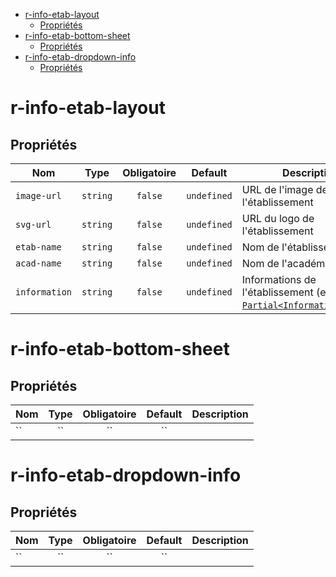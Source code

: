 - [r-info-etab-layout](#r-info-etab-layout)
  - [Propriétés](#propriétés)
- [r-info-etab-bottom-sheet](#r-info-etab-bottom-sheet)
  - [Propriétés](#propriétés-1)
- [r-info-etab-dropdown-info](#r-info-etab-dropdown-info)
  - [Propriétés](#propriétés-2)

# r-info-etab-layout

## Propriétés

| Nom           |   Type   | Obligatoire |   Default   | Description                                                                                              |
| ------------- | :------: | :---------: | :---------: | -------------------------------------------------------------------------------------------------------- |
| `image-url`   | `string` |   `false`   | `undefined` | URL de l'image de l'établissement                                                                        |
| `svg-url`     | `string` |   `false`   | `undefined` | URL du logo de l'établissement                                                                           |
| `etab-name`   | `string` |   `false`   | `undefined` | Nom de l'établissement                                                                                   |
| `acad-name`   | `string` |   `false`   | `undefined` | Nom de l'académie                                                                                        |
| `information` | `string` |   `false`   | `undefined` | Informations de l'établissement (en JSON [`Partial<InformationConfig>`](./src/types/InformationType.ts)) |

# r-info-etab-bottom-sheet

## Propriétés

| Nom | Type  | Obligatoire | Default | Description |
| --- | :---: | :---------: | :-----: | ----------- |
| ``  |  ``   |     ``      |   ``    |             |

# r-info-etab-dropdown-info

## Propriétés

| Nom | Type  | Obligatoire | Default | Description |
| --- | :---: | :---------: | :-----: | ----------- |
| ``  |  ``   |     ``      |   ``    |             |
